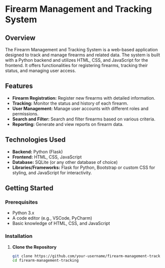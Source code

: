 # Firearm Management and Tracking System

## Overview

The Firearm Management and Tracking System is a web-based application designed to track and manage firearms and related data. The system is built with a Python backend and utilizes HTML, CSS, and JavaScript for the frontend. It offers functionalities for registering firearms, tracking their status, and managing user access.

## Features

- **Firearm Registration:** Register new firearms with detailed information.
- **Tracking:** Monitor the status and history of each firearm.
- **User Management:** Manage user accounts with different roles and permissions.
- **Search and Filter:** Search and filter firearms based on various criteria.
- **Reporting:** Generate and view reports on firearm data.

## Technologies Used

- **Backend:** Python (Flask)
- **Frontend:** HTML, CSS, JavaScript
- **Database:** SQLite (or any other database of choice)
- **Libraries/Frameworks:** Flask for Python, Bootstrap or custom CSS for styling, and JavaScript for interactivity.

## Getting Started

### Prerequisites

- Python 3.x
- A code editor (e.g., VSCode, PyCharm)
- Basic knowledge of HTML, CSS, and JavaScript

### Installation

1. **Clone the Repository**

   ```bash
   git clone https://github.com/your-username/firearm-management-tracking.git
   cd firearm-management-tracking
